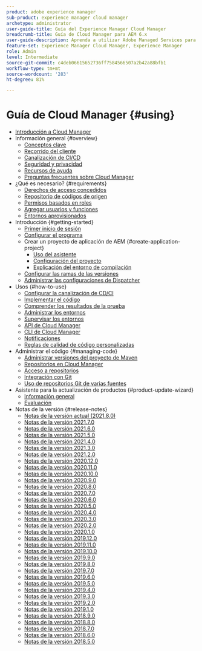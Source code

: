 ```yaml
---
product: adobe experience manager
sub-product: experience manager cloud manager
archetype: administrator
user-guide-title: Guía del Experience Manager Cloud Manager
breadcrumb-title: Guía de Cloud Manager para AEM 6.x
user-guide-description: Aprenda a utilizar Adobe Managed Services para administrar Experience Manager en la nube.
feature-set: Experience Manager Cloud Manager, Experience Manager
role: Admin
level: Intermediate
source-git-commit: c4deb06615652736ff7584566507a2b42a88bfb1
workflow-type: tm+mt
source-wordcount: '283'
ht-degree: 81%

---
```



# Guía de Cloud Manager {#using}

+ [Introducción a Cloud Manager](introduction-to-cloud-manager.md)
+ Información general {#overview}
   + [Conceptos clave](key-concepts.md)
   + [Recorrido del cliente](customer-journey.md)
   + [Canalización de CI/CD](ci-cd-pipeline.md)
   + [Seguridad y privacidad](security-and-privacy.md)
   + [Recursos de ayuda](help-resources.md)
   + [Preguntas frecuentes sobre Cloud Manager](cloud-manager-faqs.md)
+ ¿Qué es necesario? {#requirements}
   + [Derechos de acceso concedidos](access-rights-granted.md)
   + [Repositorio de códigos de origen](source-code-repository.md)
   + [Permisos basados en roles](role-based-permissions.md)
   + [Agregar usuarios y funciones](setting-up-users-and-roles.md)
   + [Entornos aprovisionados](environments-provisioned.md)
+ Introducción {#getting-started}
   + [Primer inicio de sesión](first-time-login.md)
   + [Configurar el programa](setting-up-program.md)
   + Crear un proyecto de aplicación de AEM {#create-application-project}
      + [Uso del asistente](using-the-wizard.md)
      + [Configuración del proyecto](setting-up-project.md)
      + [Explicación del entorno de compilación](build-environment-details.md)
   + [Configurar las ramas de las versiones](configure-your-release-branches.md)
   + [Administrar las configuraciones de Dispatcher](dispatcher-configurations.md)
+ Usos {#how-to-use}
   + [Configurar la canalización de CD/CI](configuring-pipeline.md)
   + [Implementar el código](deploying-code.md)
   + [Comprender los resultados de la prueba](understand-your-test-results.md)
   + [Administrar los entornos](manage-your-environment.md)
   + [Supervisar los entornos](monitor-your-environments.md)
   + [API de Cloud Manager](https://www.adobe.io/apis/experiencecloud/cloud-manager/docs.html)
   + [CLI de Cloud Manager](https://github.com/adobe/aio-cli-plugin-cloudmanager/blob/main/README.md)
   + [Notificaciones](notifications.md)
   + [Reglas de calidad de código personalizadas](custom-code-quality-rules.md)
+ Administrar el código {#managing-code}
   + [Administrar versiones del proyecto de Maven](activating-maven-project.md)
   + [Repositorios en Cloud Manager](cloud-manager-repositories.md)
   + [Acceso a repositorios](accessing-repos.md)
   + [Integración con Git](setup-cloud-manager-git-integration.md)
   + [Uso de repositorios Git de varias fuentes](/help/using/working-with-multiple-source-git-repos.md)
+ Asistente para la actualización de productos {#product-update-wizard}
   + [Información general](overview-productupdate-wizard.md)
   + [Evaluación](evaluation.md)
+ Notas de la versión {#release-notes}
   + [Notas de la versión actual (2021.8.0)](release-notes-current.md)
   + [Notas de la versión 2021.7.0](release-notes-2021-7-0.md)
   + [Notas de la versión 2021.6.0](release-notes-2021-6-0.md)
   + [Notas de la versión 2021.5.0](release-notes-2021-5-0.md)
   + [Notas de la versión 2021.4.0](release-notes-2021-4-0.md)
   + [Notas de la versión 2021.3.0](release-notes-2021-3-0.md)
   + [Notas de la versión 2021.2.0](release-notes-2021-2-0.md)
   + [Notas de la versión 2020.12.0](release-notes-2020-12-0.md)
   + [Notas de la versión 2020.11.0](release-notes-2020-11-0.md)
   + [Notas de la versión 2020.10.0](release-notes-2020-10-0.md)
   + [Notas de la versión 2020.9.0](release-notes-2020-9-0.md)
   + [Notas de la versión 2020.8.0](release-notes-2020-8-0.md)
   + [Notas de la versión 2020.7.0](release-notes-2020-7-0.md)
   + [Notas de la versión 2020.6.0](release-notes-2020-6-0.md)
   + [Notas de la versión 2020.5.0](release-notes-2020-5-0.md)
   + [Notas de la versión 2020.4.0](release-notes-2020-4-0.md)
   + [Notas de la versión 2020.3.0](release-notes-2020-3-0.md)
   + [Notas de la versión 2020.2.0](release-notes-2020-2-0.md)
   + [Notas de la versión 2020.1.0](release-notes-2020-1-0.md)
   + [Notas de la versión 2019.12.0](release-notes-2019-12-0.md)
   + [Notas de la versión 2019.11.0](release-notes-2019-11-0.md)
   + [Notas de la versión 2019.10.0](release-notes-2019-10-0.md)
   + [Notas de la versión 2019.9.0](release-notes-2019-9-0.md)
   + [Notas de la versión 2019.8.0](release-notes-2019-8-0.md)
   + [Notas de la versión 2019.7.0](release-notes-2019-7-0.md)
   + [Notas de la versión 2019.6.0](release-notes-2019-6-0.md)
   + [Notas de la versión 2019.5.0](release-notes-2019-5-0.md)
   + [Notas de la versión 2019.4.0](release-notes-2019-4-0.md)
   + [Notas de la versión 2019.3.0](release-notes-2019-3-0.md)
   + [Notas de la versión 2019.2.0](release-notes-2019-2-0.md)
   + [Notas de la versión 2019.1.0](release-notes-2019-1-0.md)
   + [Notas de la versión 2018.9.0](release-notes-2018-9-0.md)
   + [Notas de la versión 2018.8.0](release-notes-2018-8-0.md)
   + [Notas de la versión 2018.7.0](release-notes-2018-7-0.md)
   + [Notas de la versión 2018.6.0](release-notes-2018-6-0.md)
   + [Notas de la versión 2018.5.0](release-notes-2018-5-0.md)
